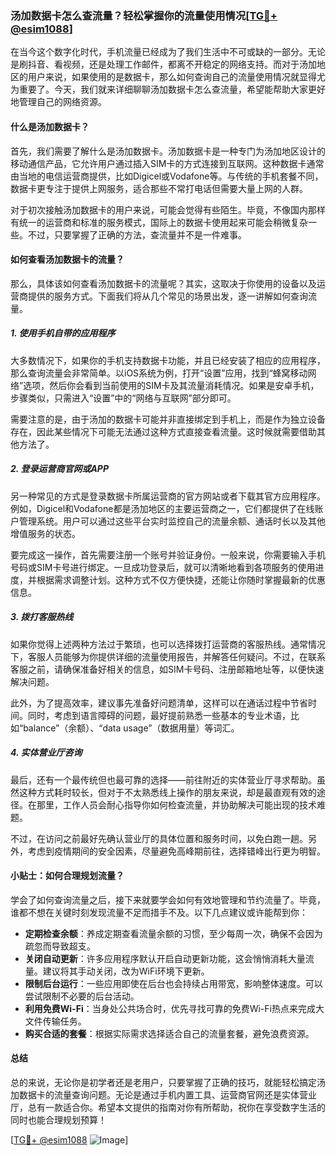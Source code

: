 ### 汤加数据卡怎么查流量？轻松掌握你的流量使用情况[[TG💪+ @esim1088](https://t.me/s/esim1088)]

在当今这个数字化时代，手机流量已经成为了我们生活中不可或缺的一部分。无论是刷抖音、看视频，还是处理工作邮件，都离不开稳定的网络支持。而对于汤加地区的用户来说，如果使用的是数据卡，那么如何查询自己的流量使用情况就显得尤为重要了。今天，我们就来详细聊聊汤加数据卡怎么查流量，希望能帮助大家更好地管理自己的网络资源。

#### 什么是汤加数据卡？

首先，我们需要了解什么是汤加数据卡。汤加数据卡是一种专门为汤加地区设计的移动通信产品，它允许用户通过插入SIM卡的方式连接到互联网。这种数据卡通常由当地的电信运营商提供，比如Digicel或Vodafone等。与传统的手机套餐不同，数据卡更专注于提供上网服务，适合那些不常打电话但需要大量上网的人群。

对于初次接触汤加数据卡的用户来说，可能会觉得有些陌生。毕竟，不像国内那样有统一的运营商和标准的服务模式，国际上的数据卡使用起来可能会稍微复杂一些。不过，只要掌握了正确的方法，查流量并不是一件难事。

#### 如何查看汤加数据卡的流量？

那么，具体该如何查看汤加数据卡的流量呢？其实，这取决于你使用的设备以及运营商提供的服务方式。下面我们将从几个常见的场景出发，逐一讲解如何查询流量。

##### 1. 使用手机自带的应用程序

大多数情况下，如果你的手机支持数据卡功能，并且已经安装了相应的应用程序，那么查询流量会非常简单。以iOS系统为例，打开“设置”应用，找到“蜂窝移动网络”选项，然后你会看到当前使用的SIM卡及其流量消耗情况。如果是安卓手机，步骤类似，只需进入“设置”中的“网络与互联网”部分即可。

需要注意的是，由于汤加的数据卡可能并非直接绑定到手机上，而是作为独立设备存在，因此某些情况下可能无法通过这种方式直接查看流量。这时候就需要借助其他方法了。

##### 2. 登录运营商官网或APP

另一种常见的方式是登录数据卡所属运营商的官方网站或者下载其官方应用程序。例如，Digicel和Vodafone都是汤加地区的主要运营商之一，它们都提供了在线账户管理系统。用户可以通过这些平台实时监控自己的流量余额、通话时长以及其他增值服务的状态。

要完成这一操作，首先需要注册一个账号并验证身份。一般来说，你需要输入手机号码或SIM卡号进行绑定。一旦成功登录后，就可以清晰地看到各项服务的使用进度，并根据需求调整计划。这种方式不仅方便快捷，还能让你随时掌握最新的优惠信息。

##### 3. 拨打客服热线

如果你觉得上述两种方法过于繁琐，也可以选择拨打运营商的客服热线。通常情况下，客服人员能够为你提供详细的流量使用报告，并解答任何疑问。不过，在联系客服之前，请确保准备好相关的信息，如SIM卡号码、注册邮箱地址等，以便快速解决问题。

此外，为了提高效率，建议事先准备好问题清单，这样可以在通话过程中节省时间。同时，考虑到语言障碍的问题，最好提前熟悉一些基本的专业术语，比如“balance”（余额）、“data usage”（数据用量）等词汇。

##### 4. 实体营业厅咨询

最后，还有一个最传统但也最可靠的选择——前往附近的实体营业厅寻求帮助。虽然这种方式耗时较长，但对于不太熟悉线上操作的朋友来说，却是最直观有效的途径。在那里，工作人员会耐心指导你如何检查流量，并协助解决可能出现的技术难题。

不过，在访问之前最好先确认营业厅的具体位置和服务时间，以免白跑一趟。另外，考虑到疫情期间的安全因素，尽量避免高峰期前往，选择错峰出行更为明智。

#### 小贴士：如何合理规划流量？

学会了如何查询流量之后，接下来就要学会如何有效地管理和节约流量了。毕竟，谁都不想在关键时刻发现流量不足而措手不及。以下几点建议或许能帮到你：

- **定期检查余额**：养成定期查看流量余额的习惯，至少每周一次，确保不会因为疏忽而导致超支。
- **关闭自动更新**：许多应用程序默认开启自动更新功能，这会悄悄消耗大量流量。建议将其手动关闭，改为WiFi环境下更新。
- **限制后台运行**：一些应用即使在后台也会持续占用带宽，影响整体速度。可以尝试限制不必要的后台活动。
- **利用免费Wi-Fi**：当身处公共场合时，优先寻找可靠的免费Wi-Fi热点来完成大文件传输任务。
- **购买合适的套餐**：根据实际需求选择适合自己的流量套餐，避免浪费资源。

#### 总结

总的来说，无论你是初学者还是老用户，只要掌握了正确的技巧，就能轻松搞定汤加数据卡的流量查询问题。无论是通过手机内置工具、运营商官网还是实体营业厅，总有一款适合你。希望本文提供的指南对你有所帮助，祝你在享受数字生活的同时也能合理规划预算！

[[TG💪+ @esim1088](https://t.me/s/esim1088) ![Image](https://i.postimg.cc/4NQfJmqS/Snipaste-2025-05-13-00-14-12.png)]
